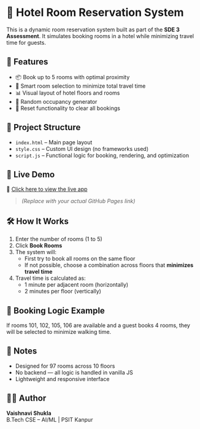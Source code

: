 # 🏨 Hotel Room Reservation System

This is a dynamic room reservation system built as part of the **SDE 3 Assessment**. It simulates booking rooms in a hotel while minimizing travel time for guests.

## 🌟 Features

- 📦 Book up to 5 rooms with optimal proximity
- 🧠 Smart room selection to minimize total travel time
- 📊 Visual layout of hotel floors and rooms
- 🎲 Random occupancy generator
- 🔄 Reset functionality to clear all bookings

## 📐 Project Structure

- `index.html` – Main page layout
- `style.css` – Custom UI design (no frameworks used)
- `script.js` – Functional logic for booking, rendering, and optimization

## 🚀 Live Demo

🔗 [Click here to view the live app](https://vaishnavish1307.github.io/hotel-room-reservation/)

> *(Replace with your actual GitHub Pages link)*

## 🛠️ How It Works

1. Enter the number of rooms (1 to 5)
2. Click **Book Rooms**
3. The system will:
   - First try to book all rooms on the same floor
   - If not possible, choose a combination across floors that **minimizes travel time**
4. Travel time is calculated as:
   - 1 minute per adjacent room (horizontally)
   - 2 minutes per floor (vertically)

## 🧠 Booking Logic Example

If rooms 101, 102, 105, 106 are available and a guest books 4 rooms, they will be selected to minimize walking time.

## 📌 Notes

- Designed for 97 rooms across 10 floors
- No backend — all logic is handled in vanilla JS
- Lightweight and responsive interface

## 👩‍💻 Author

**Vaishnavi Shukla**  
B.Tech CSE – AI/ML | PSIT Kanpur  
